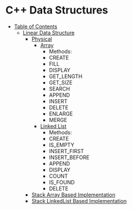 # C++ Data Structures

<a name="table-of-contents"></a>

* [Table of Contents](#table-of-contents)
	* [Linear Data Structure](#table-of-contents-linear)
		* [Physical](#table-of-contents-linear-physical)
			* [Array](#table-of-contents-linear-physical-array)
				* Methods:
				* CREATE
				* FILL
				* DISPLAY
				* GET_LENGTH
				* GET_SIZE
				* SEARCH
				* APPEND
				* INSERT
				* DELETE
				* ENLARGE
				* MERGE
			* [Linked List](#table-of-contents-linear-physical-linkedlist)
				* Methods:
				* CREATE
				* IS_EMPTY
				* INSERT_FIRST
				* INSERT_BEFORE
				* APPEND
				* DISPLAY
				* COUNT
				* IS_FOUND
				* DELETE
		* [Stack Array Based Implementation](#table-of-contents-linear-physical-stack-array)
		* [Stack LinkedList Based Implementation](#table-of-contents-linear-physical-stack-linkedlist)

<a name="table-of-contents-linear"></a>
<!-- <a name="table-of-contents-linear-array"></a> -->
